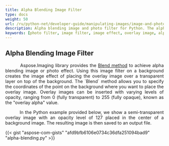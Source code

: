 ```yaml
---
title: Alpha Blending Image Filter
type: docs
weight: 50
url: /ru/python-net/developer-guide/manipulating-images/image-and-photo-filters/alpha-blending-image-filter/
description: Alpha blending image and photo filter for Python. The alpha blending provides an image effect of the overlay image placed on the transparency layer above a background image.
keywords: [photo filter, image filter, image effect, overlay image, alpha blending, blend image, blend method, background image, overlay alpha, overlay layer, transparency level, opacity level]
---
```


## Alpha Blending Image Filter

<p align='justify'>
&nbsp;&nbsp;&nbsp;&nbsp;&nbsp;&nbsp;&nbsp;&nbsp;
Aspose.Imaging library provides the <a href="https://reference.aspose.com/imaging/ru/python-net/aspose.imaging/rasterimage/#blend_origin_overlay_overlay_area_overlay_alpha_9">Blend method</a> to achieve alpha blending image or photo effect. Using this image filter on a background creates the image effect of placing the overlay image over a transparent layer on top of the background. The `Blend` method allows you to specify the coordinates of the point on the background where you want to place the overlay image. Overlay images can be inserted with varying levels of opacity, ranging from 0 (fully transparent) to 255 (fully opaque), known as the "overlay alpha" value.
</p>

<p align='justify'>
&nbsp;&nbsp;&nbsp;&nbsp;&nbsp;&nbsp;&nbsp;&nbsp;
In the Python example provided below, we show a semi-transparent overlay image with an opacity level of 127 placed in the center of a background image. The resulting image is then saved to an output file.
</p>

{{< gist "aspose-com-gists" "afd9bfb6106e0734c36dfa251094bad9" "alpha-blending.py" >}}
